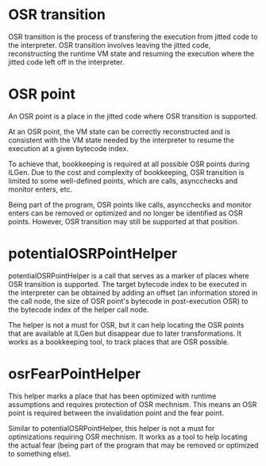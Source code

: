<!--
Copyright (c) 2018, 2018 IBM Corp. and others

This program and the accompanying materials are made available under
the terms of the Eclipse Public License 2.0 which accompanies this
distribution and is available at https://www.eclipse.org/legal/epl-2.0/
or the Apache License, Version 2.0 which accompanies this distribution and
is available at https://www.apache.org/licenses/LICENSE-2.0.

This Source Code may also be made available under the following
Secondary Licenses when the conditions for such availability set
forth in the Eclipse Public License, v. 2.0 are satisfied: GNU
General Public License, version 2 with the GNU Classpath 
Exception [1] and GNU General Public License, version 2 with the
OpenJDK Assembly Exception [2].

[1] https://www.gnu.org/software/classpath/license.html
[2] http://openjdk.java.net/legal/assembly-exception.html

SPDX-License-Identifier: EPL-2.0 OR Apache-2.0 OR GPL-2.0 WITH Classpath-exception-2.0 OR LicenseRef-GPL-2.0 WITH Assembly-exception
-->


# OSR transition

OSR transition is the process of transfering the execution from jitted code to the interpreter. OSR transition involves leaving the jitted code, reconstructing the runtime VM state and resuming the execution where the jitted code left off in the interpreter.

# OSR point
An OSR point is a place in the jitted code where OSR transition is supported.

At an OSR point, the VM state can be correctly reconstructed and is consistent with the VM state needed by the interpreter to resume the execution at a given bytecode index.

To achieve that, bookkeeping is required at all possible OSR points during ILGen. Due to the cost and complexity of bookkeeping, OSR transition is limited to some well-defined points, which are calls, asyncchecks and monitor enters, etc.

Being part of the program, OSR points like calls, asyncchecks and monitor enters can be removed or optimized and no longer be identified as OSR points. However, OSR transition may still be supported at that position.

# potentialOSRPointHelper
potentialOSRPointHelper is a call that serves as a marker of places where OSR transition is supported. The target bytecode index to be executed in the interpreter can be obtained by adding an offset (an information stored in the call node, the size of OSR point's bytecode in post-execution OSR) to the bytecode index of the helper call node.

The helper is not a must for OSR, but it can help locating the OSR points that are available at ILGen but disappear due to later transformations. It works as a bookkeeping tool, to track places that are OSR possible.

# osrFearPointHelper
This helper marks a place that has been optimized with runtime assumptions and requires protection of OSR mechnism. This means an OSR point is required between the invalidation point and the fear point.

Similar to potentialOSRPointHelper, this helper is not a must for optimizations requiring OSR mechnism. It works as a tool to help locating the actual fear (being part of the program that may be removed or optimized to something else).
